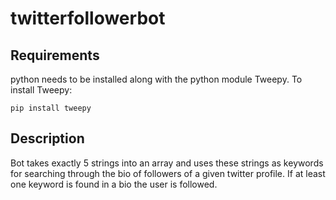 # twitterfollowerbot

## Requirements
python needs to be installed along with the python module Tweepy. To install Tweepy:

```
pip install tweepy
```

## Description
Bot takes exactly 5 strings into an array and uses these strings as keywords for searching through the bio of followers of a given twitter profile. If at least one keyword is found in a bio the user is followed.
